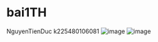 # bai1TH
NguyenTienDuc k225480106081
![image](https://github.com/user-attachments/assets/3df29ff4-ceda-488e-b8e3-a7ad90cdd0fb)
![image](https://github.com/user-attachments/assets/ea9856da-b148-4b22-ac26-530871f988a4)


